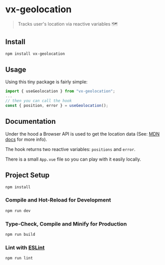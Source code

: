 # vx-geolocation

> Tracks user's location via reactive variables :world_map:

## Install

```sh
npm install vx-geolocation
```

## Usage

Using this tiny package is fairly simple:

```typescript
import { useGeolocation } from "vx-geolocation";
...
// then you can call the hook
const { position, error } = useGeolocation();
```

## Documentation

Under the hood a Browser API is used to get the location data (See: [MDN docs](https://developer.mozilla.org/en-US/docs/Web/API/Geolocation_API/Using_the_Geolocation_API) for more info).

The hook returns two reactive variables: `positions` and `error`.

There is a small `App.vue` file so you can play with it easily locally.

## Project Setup

```sh
npm install
```

### Compile and Hot-Reload for Development

```sh
npm run dev
```

### Type-Check, Compile and Minify for Production

```sh
npm run build
```

### Lint with [ESLint](https://eslint.org/)

```sh
npm run lint
```
